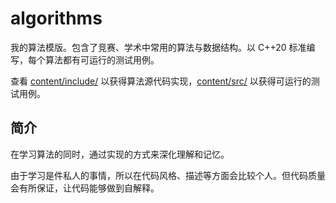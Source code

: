 # algorithms

我的算法模版。包含了竞赛、学术中常用的算法与数据结构。以 C++20 标准编写，每个算法都有可运行的测试用例。

查看 [content/include/](../content/include) 以获得算法源代码实现，[content/src/](../content/src) 以获得可运行的测试用例。

## 简介

在学习算法的同时，通过实现的方式来深化理解和记忆。

由于学习是件私人的事情，所以在代码风格、描述等方面会比较个人。但代码质量会有所保证，让代码能够做到自解释。
